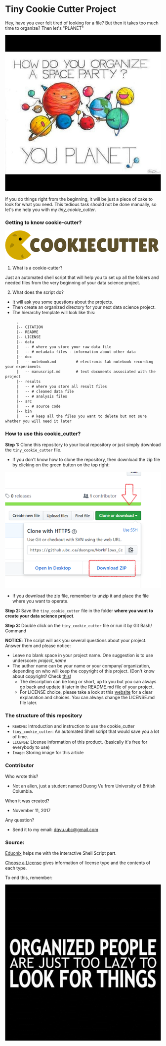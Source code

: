 Tiny Cookie Cutter Project
================

Hey, have you ever felt tired of looking for a file? But then it takes too much time to organize? Then let's "PLANET"

![planet](image/planet.jpg)

If you do things right from the beginning, it will be just a piece of cake to look for what you need. This tedious task should not be done manually, so let's me help you with my *tiny\_cookie\_cutter*.

### Getting to know cookie-cutter?

![Cookie Cutter](image/cookiecutter.png)

1.  What is a cookie-cutter?

Just an automated shell script that will help you to set up all the folders and needed files from the very beginning of your data science project.

2.  What does the script do?

-   It will ask you some questions about the projects.
-   Then create an organized directory for your next data science project.
-   The hierarchy template will look like this:

<!-- -->

         .
         |-- CITATION
         |-- README 
         |-- LICENSE
         |-- data
         |   -- # where you store your raw data file
         |   -- # metadata files - information about other data
         |-- doc 
         |   -- notebook.md         # electronic lab notebook recording your experiments
         |   -- manuscript.md       # text documents associated with the project 
         |-- results
         |   -- # where you store all result files
         |   -- # cleaned data file
         |   -- # analysis files
         |-- src
         |   -- # source code
         |-- bin
         |   -- # keep all the files you want to delete but not sure whether you will need it later
         

### How to use this cookie\_cutter?

**Step 1:** Clone this repository to your local repository or just simply download the `tiny_cookie_cutter` file.

-   If you don't know how to clone the repository, then download the zip file by clicking on the green button on the top right:

![download](image/download.png)

-   If you download the zip file, remember to unzip it and place the file where you want to operate.

**Step 2:** Save the `tiny_cookie_cutter` file in the folder **where you want to create your data science project**.

**Step 3:** Double click on the `tiny_cookie_cutter` file or run it by Git Bash/ Command

   **NOTICE**:  The script will ask you several questions about your project. Answer them and please notice:

-   Leave no blank space in your project name. One suggestion is to use underscore: *project\_name*
-   The author name can be your name or your company/ organization, depending on who will keep the copyright of this project. (Don't know about copyright? Check [this](https://simple.wikipedia.org/wiki/Copyright))
    -   The description can be long or short, up to you but you can always go back and update it later in the README.md file of your project.
    -   For LICENSE choice, please take a look at this [website](https://choosealicense.com/) for a clear explanation and choices. You can always change the LICENSE.md file later.

### The structure of this repository

-   `README`: Introduction and instruction to use the cookie\_cutter
-   `tiny_cookie_cutter`: An automated Shell script that would save you a lot of time.
-   `LICENSE`: License information of this product. (basically it's free for everybody to use)
-   `Image`: Storing image for this article

### Contributor

Who wrote this?

-   Not an alien, just a student named Duong Vu from University of British Columbia.

When it was created?

-   November 11, 2017

Any question?

-   Send it to my email: <dqvu.ubc@gmail.com>

### Source:

[Eduonix](https://www.eduonix.com) helps me with the interactive Shell Script part.

[Choose a License](https://choosealicense.com) gives information of license type and the contents of each type.

To end this, remember:

![lazy](image/Organized-People.jpg)

